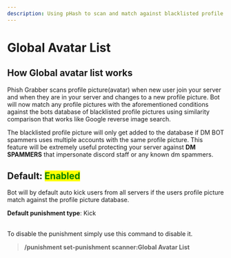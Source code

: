 ```yaml
---
description: Using pHash to scan and match against blacklisted profile picture
---
```


# Global Avatar List

## How Global avatar list works

Phish Grabber scans profile picture(avatar) when new user join your server and when they are in your server and changes to a new profile picture. Bot will now match any profile pictures with the aforementioned conditions against the bots database of blacklisted profile pictures using similarity comparison that works like Google reverse image search.&#x20;

The blacklisted profile picture will only get added to the database if DM BOT spammers uses multiple accounts with the same profile picture. This feature will be extremely useful protecting your server against **DM SPAMMERS** that impersonate discord staff or any known dm spammers.



## Default: <mark style="color:green;">Enabled</mark>

Bot will by default auto kick users from all servers if the users profile picture match against the profile picture database.

**Default punishment type**: Kick

\
To disable the punishment simply use this command to disable it.

> **/punishment set-punishment scanner:Global Avatar List**





